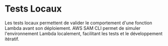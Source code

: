 # Tests Locaux

Les tests locaux permettent de valider le comportement d'une fonction Lambda avant son déploiement. AWS SAM CLI permet de simuler l'environnement Lambda localement, facilitant les tests et le développement itératif.
